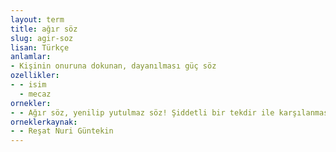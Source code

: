 ```yaml
---
layout: term
title: ağır söz
slug: agir-soz
lisan: Türkçe
anlamlar:
- Kişinin onuruna dokunan, dayanılması güç söz
ozellikler:
- - isim
  - mecaz
ornekler:
- - Ağır söz, yenilip yutulmaz söz! Şiddetli bir tekdir ile karşılanması vacip olan söz!
orneklerkaynak:
- - Reşat Nuri Güntekin
---
```

